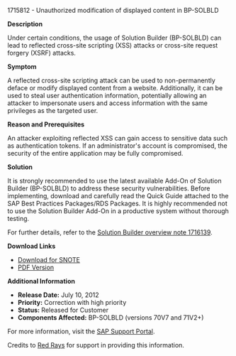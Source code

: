 1715812 - Unauthorized modification of displayed content in BP-SOLBLD

**Description**

Under certain conditions, the usage of Solution Builder (BP-SOLBLD) can lead to reflected cross-site scripting (XSS) attacks or cross-site request forgery (XSRF) attacks.

**Symptom**

A reflected cross-site scripting attack can be used to non-permanently deface or modify displayed content from a website. Additionally, it can be used to steal user authentication information, potentially allowing an attacker to impersonate users and access information with the same privileges as the targeted user.

**Reason and Prerequisites**

An attacker exploiting reflected XSS can gain access to sensitive data such as authentication tokens. If an administrator's account is compromised, the security of the entire application may be fully compromised.

**Solution**

It is strongly recommended to use the latest available Add-On of Solution Builder (BP-SOLBLD) to address these security vulnerabilities. Before implementing, download and carefully read the Quick Guide attached to the SAP Best Practices Packages/RDS Packages. It is highly recommended not to use the Solution Builder Add-On in a productive system without thorough testing.

For further details, refer to the [Solution Builder overview note 1716139](https://me.sap.com/notes/1716139).

**Download Links**

- [Download for SNOTE](https://notesdownloads.sap.com/note/0040000017435382017)
- [PDF Version](https://userapps.support.sap.com/sap/support/sfm/notes/print/0001715812?language=en-US&token=2019D3EED7784E11752C10AF0ECD4C17)

**Additional Information**

- **Release Date:** July 10, 2012
- **Priority:** Correction with high priority
- **Status:** Released for Customer
- **Components Affected:** BP-SOLBLD (versions 70V7 and 71V2+)

For more information, visit the [SAP Support Portal](https://me.sap.com/).

Credits to [Red Rays](https://redrays.io) for support in providing this information.